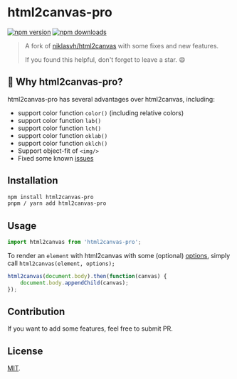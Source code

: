 # html2canvas-pro

[![npm version](https://badgen.net/npm/v/html2canvas-pro)](https://npm.im/html2canvas-pro) [![npm downloads](https://badgen.net/npm/dm/html2canvas-pro)](https://npm.im/html2canvas-pro)

> A fork of [niklasvh/html2canvas](https://github.com/niklasvh/html2canvas) with some fixes and new features.
>
> If you found this helpful, don't forget to leave a star. 😄

## 🌟 Why html2canvas-pro?

html2canvas-pro has several advantages over html2canvas, including:
- support color function ```color()``` (including relative colors)
- support color function ```lab()```
- support color function ```lch()```
- support color function ```oklab()```
- support color function ```oklch()```
- Support object-fit of ```<img/>```
- Fixed some known [issues](./CHANGELOG.md)

## Installation

```sh
npm install html2canvas-pro
pnpm / yarn add html2canvas-pro
```

## Usage
```javascript
import html2canvas from 'html2canvas-pro';
```

To render an `element` with html2canvas with some (optional) [options](/docs/configuration.md), simply call `html2canvas(element, options);`

```javascript
html2canvas(document.body).then(function(canvas) {
    document.body.appendChild(canvas);
});
```

## Contribution

If you want to add some features, feel free to submit PR.

## License

[MIT](LICENSE).
